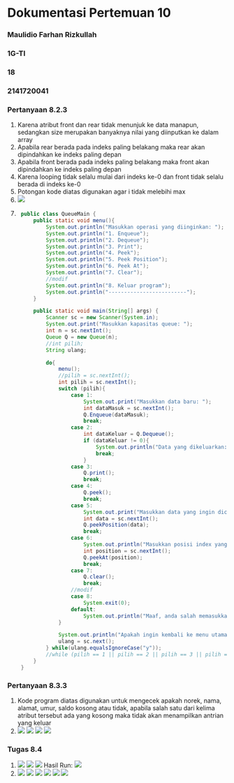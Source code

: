 # **Dokumentasi Pertemuan 10**

### Maulidio Farhan Rizkullah
### 1G-TI
### 18
### 2141720041

### **Pertanyaan 8.2.3**
1. Karena atribut front dan rear tidak menunjuk ke data manapun, sedangkan size
merupakan banyaknya nilai yang diinputkan ke dalam array
2. Apabila rear berada pada indeks paling belakang maka rear akan dipindahkan ke
indeks paling depan
3. Apabila front berada pada indeks paling belakang maka front akan dipindahkan ke
indeks paling depan
4. Karena looping tidak selalu mulai dari indeks ke-0 dan front tidak selalu berada di
indeks ke-0
5. Potongan kode diatas digunakan agar i tidak melebihi max
6. <img src = SS1.png>
7. ```java
    public class QueueMain {
        public static void menu(){
            System.out.println("Masukkan operasi yang diinginkan: ");
            System.out.println("1. Enqueue");
            System.out.println("2. Dequeue");
            System.out.println("3. Print");
            System.out.println("4. Peek");
            System.out.println("5. Peek Position");
            System.out.println("6. Peek At");
            System.out.println("7. Clear");
            //modif
            System.out.println("8. Keluar program");
            System.out.println("-------------------------");
        }

        public static void main(String[] args) {
            Scanner sc = new Scanner(System.in);
            System.out.print("Masukkan kapasitas queue: ");
            int n = sc.nextInt();
            Queue Q = new Queue(n);
            //int pilih;
            String ulang;

            do{
                menu();
                //pilih = sc.nextInt();
                int pilih = sc.nextInt();
                switch (pilih){
                    case 1:
                        System.out.print("Masukkan data baru: ");
                        int dataMasuk = sc.nextInt();
                        Q.Enqueue(dataMasuk);
                        break;
                    case 2:
                        int dataKeluar = Q.Dequeue();
                        if (dataKeluar != 0){
                            System.out.println("Data yang dikeluarkan: " + dataKeluar);
                            break;
                        }
                    case 3:
                        Q.print();
                        break;
                    case 4:
                        Q.peek();
                        break;
                    case 5:
                        System.out.print("Masukkan data yang ingin dicari: ");
                        int data = sc.nextInt();
                        Q.peekPosition(data);
                        break;
                    case 6:
                        System.out.println("Masukkan posisi index yang ingin dicari: ");
                        int position = sc.nextInt();
                        Q.peekAt(position);
                        break;
                    case 7:
                        Q.clear();
                        break;
                    //modif
                    case 8:
                        System.exit(0);
                    default:
                        System.out.println("Maaf, anda salah memasukkan menu pilihan");
                }

                System.out.println("Apakah ingin kembali ke menu utama? [y/t]");
                ulang = sc.next();
            } while(ulang.equalsIgnoreCase("y"));
            //while (pilih == 1 || pilih == 2 || pilih == 3 || pilih == 4 || pilih == 5 || pilih == 6 || pilih == 7);
        }
    }
    ```

### **Pertanyaan 8.3.3**
1. Kode program diatas digunakan untuk mengecek apakah norek, nama, alamat, umur, saldo kosong atau tidak, apabila salah satu dari kelima atribut tersebut ada yang kosong maka tidak akan menampilkan antrian yang keluar
2.  <img src = SS2.png>
    <img src = SS3.png>
    <img src = SS4.png>
    <img src = SS5.png>

### **Tugas 8.4**
1. <img src = SS6.png>
    <img src = SS7.png>
    <img src = SS8.png>
    Hasil Run:                                                            
    <img src = SS9.png>

2. <img src = SS10.png>
    <img src = SS11.png>
    <img src = SS12.png>
    <img src = SS13.png>
    <img src = SS14.png>
    <img src = SS15.png>


